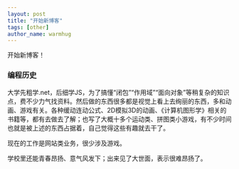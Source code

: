 ```yaml
---
layout: post
title: "开始新博客"
tags: [other]
author_name: warmhug
---
```


开始新博客！

### 编程历史

大学先粗学.net，后细学JS，为了搞懂“闭包”“作用域”“面向对象”等稍复杂的知识点，费不少力气找资料。然后做的东西很多都是视觉上看上去绚丽的东西，多和动画、游戏有关。各种缓动连动公式、2D模拟3D的动画、《计算机图形学》相关的书籍等，都有去做去了解；也写了大概十多个运动类、拼图类小游戏，有不少时间也就是被上述的东西占据着，自己觉得这些有趣就去干了。

现在的工作是网站类业务，很少涉及游戏。

学校里还能青春昂扬、意气风发下；出来见了大世面，表示很难昂扬了。


